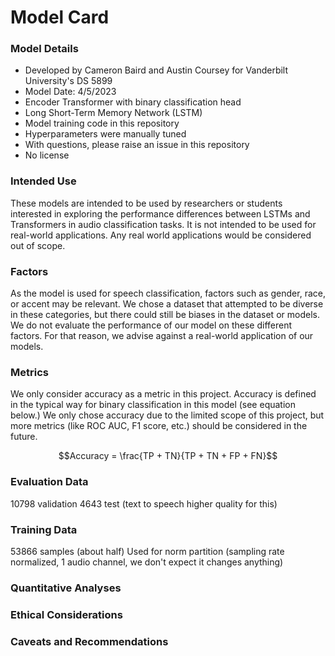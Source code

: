 # Model Card

### Model Details
- Developed by Cameron Baird and Austin Coursey for Vanderbilt University's DS 5899
- Model Date: 4/5/2023
- Encoder Transformer with binary classification head
- Long Short-Term Memory Network (LSTM)
- Model training code in this repository
- Hyperparameters were manually tuned
- With questions, please raise an issue in this repository
- No license

### Intended Use
These models are intended to be used by researchers or students interested in exploring the performance differences between LSTMs and Transformers in audio classification tasks. It is not intended to be used for real-world applications. Any real world applications would be considered out of scope.

### Factors
As the model is used for speech classification, factors such as gender, race, or accent may be relevant. We chose a dataset that attempted to be diverse in these categories, but there could still be biases in the dataset or models. We do not evaluate the performance of our model on these different factors. For that reason, we advise against a real-world application of our models.

### Metrics
We only consider accuracy as a metric in this project. Accuracy is defined in the typical way for binary classification in this model (see equation below.) We only chose accuracy due to the limited scope of this project, but more metrics (like ROC AUC, F1 score, etc.) should be considered in the future.

$$Accuracy = \frac{TP + TN}{TP + TN + FP + FN}$$

### Evaluation Data
10798 validation
4643 test (text to speech higher quality for this)

### Training Data
53866 samples (about half)
Used for norm partition (sampling rate normalized, 1 audio channel, we don't expect it changes anything)

### Quantitative Analyses


### Ethical Considerations


### Caveats and Recommendations

